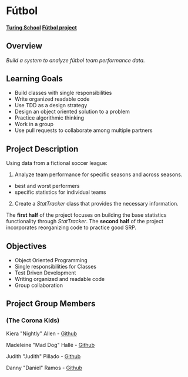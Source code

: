# Fútbol

#### [Turing School](https://turing.io/) [Fútbol project](https://backend.turing.io/module1/projects/futbol/index)

## Overview

_Build a system to analyze fútbol team performance data._

## Learning Goals
- Build classes with single responsibilities
- Write organized readable code
- Use TDD as a design strategy
- Design an object oriented solution to a problem
- Practice algorithmic thinking
- Work in a group
- Use pull requests to collaborate among multiple partners

## Project Description
Using data from a fictional soccer league:
1. Analyze team performance for specific seasons and across seasons.
  - best and worst performers
  - specific statistics for individual teams
2. Create a *StatTracker* class that provides the necessary information.

The **first half** of the project focuses on building the base statistics functionality through *StatTracker*. The **second half** of the project incorporates reorganizing code to practice good SRP.

## Objectives

- Object Oriented Programming
- Single responsibilities for Classes
- Test Driven Development
- Writing organized and readable code
- Group collaboration

## Project Group Members
### (The Corona Kids)

Kiera "Nightly" Allen - [Github](https://github.com/KieraAllen)

Madeleine "Mad Dog" Hallé - [Github](https://github.com/madhalle)

Judith "Judith" Pillado - [Github](https://github.com/judithpillado)

Danny "Daniel" Ramos - [Github](https://github.com/muydanny)
